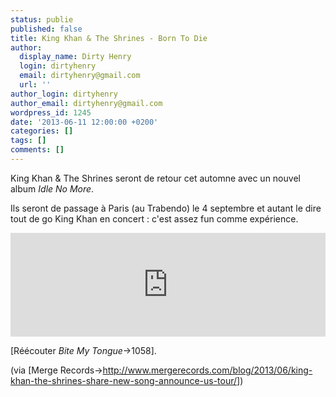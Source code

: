 ```yaml
---
status: publie
published: false
title: King Khan & The Shrines - Born To Die
author:
  display_name: Dirty Henry
  login: dirtyhenry
  email: dirtyhenry@gmail.com
  url: ''
author_login: dirtyhenry
author_email: dirtyhenry@gmail.com
wordpress_id: 1245
date: '2013-06-11 12:00:00 +0200'
categories: []
tags: []
comments: []
---
```

King Khan & The Shrines seront de retour cet automne avec un nouvel album *Idle No More*.

Ils seront de passage à Paris (au Trabendo) le 4 septembre et autant le dire tout de go King Khan en concert : c'est assez fun comme expérience.

<iframe width="100%" height="166" scrolling="no" frameborder="no" src="https://w.soundcloud.com/player/?url=http%3A%2F%2Fapi.soundcloud.com%2Ftracks%2F95409544&secret_token=s-3O7hj"></iframe>

[Réécouter *Bite My Tongue*->1058].

(via [Merge Records->http://www.mergerecords.com/blog/2013/06/king-khan-the-shrines-share-new-song-announce-us-tour/])
